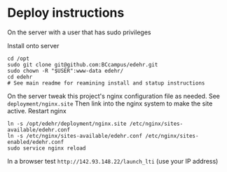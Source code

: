 # Deploy instructions
On the server with a user that has sudo privileges


Install onto server
```
cd /opt
sudo git clone git@github.com:BCcampus/edehr.git
sudo chown -R "$USER":www-data edehr/
cd edehr
# See main readme for reamining install and statup instructions
```

On the server tweak this project's nginx configuration file as needed.  See ```deployment/nginx.site```
Then link into the nginx system to make the site active. Restart nginx
```
ln -s /opt/edehr/deployment/nginx.site /etc/nginx/sites-available/edehr.conf
ln -s /etc/nginx/sites-available/edehr.conf /etc/nginx/sites-enabled/edehr.conf
sudo service nginx reload
```

In a browser test ```http://142.93.148.22/launch_lti```  (use your IP address)

   

